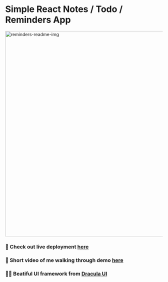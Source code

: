 # Simple React Notes / Todo / Reminders App 

<img width="656" alt="reminders-readme-img" src="https://user-images.githubusercontent.com/36191945/224390682-bd30ce06-c4f8-42da-bd4c-138a30a7601f.png">



### :notebook_with_decorative_cover: Check out live deployment [here](https://deft-sfogliatella-d33a5d.netlify.app/)

### :movie_camera: Short video of me walking through demo [here](https://www.loom.com/share/dd8c748610984619a97fe8ceba64dca5)

### :vampire_man: Beatiful UI framework from [Dracula UI](https://ui.draculatheme.com/)
